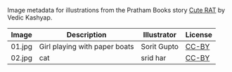 Image metadata for illustrations from the Pratham Books story [Cute RAT](https://storyweaver.org.in/stories/2740-cute-rat) by Vedic Kashyap.

Image | Description | Illustrator | License
----- | ----------- | ----------- | -------
01.jpg | Girl playing with paper boats | Sorit Gupto | [CC-BY](https://creativecommons.org/licenses/by/4.0/)
02.jpg | cat | srid har | [CC-BY](https://creativecommons.org/licenses/by/4.0/)
